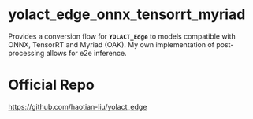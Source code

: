# yolact_edge_onnx_tensorrt_myriad
Provides a conversion flow for **`YOLACT_Edge`** to models compatible with ONNX, TensorRT and Myriad (OAK). My own implementation of post-processing allows for e2e inference.

# Official Repo
https://github.com/haotian-liu/yolact_edge

